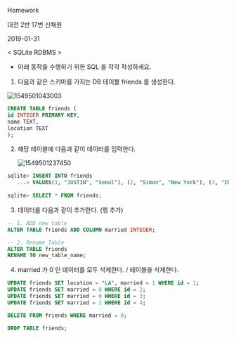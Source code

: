 Homework

대전 2반 17번 신채원

2019-01-31



< SQLite RDBMS >

* 아래 동작을 수행하기 위한 SQL 을 각각 작성하세요.

1. 다음과 같은 스키마를 가지는 DB 테이블 friends 를 생성한다.

![1549501043003](C:\Users\student\AppData\Roaming\Typora\typora-user-images\1549501043003.png)

```sql
CREATE TABLE friends (
id INTEGER PRIMARY KEY,
name TEXT,
location TEXT
);
```



2. 해당 테이블에 다음과 같이 데이터를 입력한다.

   ![1549501237450](C:\Users\student\AppData\Roaming\Typora\typora-user-images\1549501237450.png)

```sql
sqlite> INSERT INTO friends
   ...> VALUES(1, "JUSTIN", "Seoul"), (2, "Simon", "New York"), (3, "Chang", "Las Vegas"),(4, "Chang", "Sydney");
  
sqlite> SELECT * FROM friends;
```



3. 데이터를 다음과 같이 추가한다. (행 추가)

```sql
-- 1. ADD new table
ALTER TABLE friends ADD COLUMN married INTEGER;

-- 2. Rename Table
ALTER TABLE friends
RENAME TO new_table_name;
```



4. married 가 0 인 데이터를 모두 삭제한다. / 테이블을 삭제한다.

```sql
UPDATE friends SET location = "LA", married = 1 WHERE id = 1;
UPDATE friends SET married = 0 WHERE id = 2;
UPDATE friends SET married = 0 WHERE id = 3;
UPDATE friends SET married = 1 WHERE id = 4;

DELETE FROM friends WHERE married = 0;

DROP TABLE friends;
```


